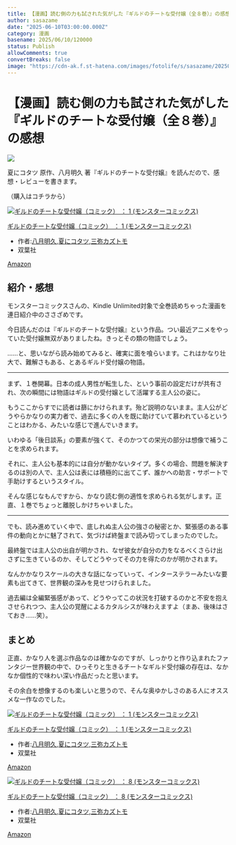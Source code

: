 ```yaml
---
title: 【漫画】読む側の力も試された気がした『ギルドのチートな受付嬢（全８巻）』の感想
author: sasazame
date: "2025-06-10T03:00:00.000Z"
category: 漫画
basename: 2025/06/10/120000
status: Publish
allowComments: true
convertBreaks: false
image: "https://cdn-ak.f.st-hatena.com/images/fotolife/s/sasazame/20250608/20250608181614.png"
---
```

# 【漫画】読む側の力も試された気がした『ギルドのチートな受付嬢（全８巻）』の感想

![](https://cdn-ak.f.st-hatena.com/images/fotolife/s/sasazame/20250608/20250608181614.png)

夏にコタツ 原作、八月明久 著『ギルドのチートな受付嬢』を読んだので、感想・レビューを書きます。

（購入はコチラから）

[![ギルドのチートな受付嬢（コミック） ： 1 (モンスターコミックス)](https://m.media-amazon.com/images/I/51y0dRTwWaL._SL500_.jpg "ギルドのチートな受付嬢（コミック） ： 1 (モンスターコミックス)")](https://www.amazon.co.jp/dp/B07C5LQHB1?tag=mochig08-22&linkCode=ogi&th=1&psc=1)

[ギルドのチートな受付嬢（コミック） ： 1 (モンスターコミックス)](https://www.amazon.co.jp/dp/B07C5LQHB1?tag=mochig08-22&linkCode=ogi&th=1&psc=1)

-   作者:[八月明久](https://d.hatena.ne.jp/keyword/%C8%AC%B7%EE%CC%C0%B5%D7),[夏にコタツ](https://d.hatena.ne.jp/keyword/%B2%C6%A4%CB%A5%B3%A5%BF%A5%C4),[三弥カズトモ](https://d.hatena.ne.jp/keyword/%BB%B0%CC%EF%A5%AB%A5%BA%A5%C8%A5%E2)
-   双葉社

[Amazon](https://www.amazon.co.jp/dp/B07C5LQHB1?tag=mochig08-22&linkCode=ogi&th=1&psc=1)

<!-- Extended Body -->

## 紹介・感想

モンスターコミックスさんの、Kindle Unlimited対象で全巻読めちゃった漫画を連日紹介中のささざめです。

今日読んだのは『ギルドのチートな受付嬢』という作品。つい最近アニメをやっていた受付嬢無双がありましたね。きっとその類の物語でしょう。

……と、思いながら読み始めてみると、確実に面を喰らいます。これはかなり壮大で、難解さもある、とあるギルド受付嬢の物語。

* * *

まず、１巻開幕。日本の成人男性が転生した、という事前の設定だけが共有され、次の瞬間には物語はギルドの受付嬢として活躍する主人公の姿に。

もうここからすでに読者は篩にかけられます。殆ど説明のないまま。主人公がどうやらかなりの実力者で、過去に多くの人を既に助けていて慕われているということはわかる、みたいな感じで進んでいきます。

いわゆる「後日談系」の要素が強くて、そのかつての栄光の部分は想像で補うことを求められます。

それに、主人公も基本的には自分が動かないタイプ。多くの場合、問題を解決するのは別の人で、主人公は表には積極的に出てこず、誰かへの助言・サポートで手助けするというスタイル。

そんな感じなもんですから、かなり読む側の適性を求められる気がします。正直、１巻でちょっと離脱しかけちゃいました。

* * *

でも、読み進めていく中で、底しれぬ主人公の強さの秘密とか、緊張感のある事件の動向とかに魅了されて、気づけば終盤まで読み切ってしまったのでした。

最終盤では主人公の出自が明かされ、なぜ彼女が自分の力をなるべくさらけ出さずに生きているのか、そしてどうやってその力を得たのかが明かされます。

なんかかなりスケールの大きな話になっていって、インターステラーみたいな要素も出てきて、世界観の深みを見せつけられました。

過去編は全編緊張感があって、どうやってこの状況を打破するのかと不安を抱えさせられつつ、主人公の覚醒によるカタルシスが味わえますよ（まあ、後味はさておき……笑）。

## まとめ

正直、かなり人を選ぶ作品なのは確かなのですが、しっかりと作り込まれたファンタジー世界観の中で、ひっそりと生きるチートなギルド受付嬢の存在は、なかなか個性的で味わい深い作品だったと思います。

その余白を想像するのも楽しいと思うので、そんな奥ゆかしさのある人にオススメな一作なのでした。

[![ギルドのチートな受付嬢（コミック） ： 1 (モンスターコミックス)](https://m.media-amazon.com/images/I/51y0dRTwWaL._SL500_.jpg "ギルドのチートな受付嬢（コミック） ： 1 (モンスターコミックス)")](https://www.amazon.co.jp/dp/B07C5LQHB1?tag=mochig08-22&linkCode=ogi&th=1&psc=1)

[ギルドのチートな受付嬢（コミック） ： 1 (モンスターコミックス)](https://www.amazon.co.jp/dp/B07C5LQHB1?tag=mochig08-22&linkCode=ogi&th=1&psc=1)

-   作者:[八月明久](https://d.hatena.ne.jp/keyword/%C8%AC%B7%EE%CC%C0%B5%D7),[夏にコタツ](https://d.hatena.ne.jp/keyword/%B2%C6%A4%CB%A5%B3%A5%BF%A5%C4),[三弥カズトモ](https://d.hatena.ne.jp/keyword/%BB%B0%CC%EF%A5%AB%A5%BA%A5%C8%A5%E2)
-   双葉社

[Amazon](https://www.amazon.co.jp/dp/B07C5LQHB1?tag=mochig08-22&linkCode=ogi&th=1&psc=1)

[![ギルドのチートな受付嬢（コミック） ： 8 (モンスターコミックス)](https://m.media-amazon.com/images/I/51+n7ePDceL._SL500_.jpg "ギルドのチートな受付嬢（コミック） ： 8 (モンスターコミックス)")](https://www.amazon.co.jp/dp/B0BR789NPH?tag=mochig08-22&linkCode=ogi&th=1&psc=1)

[ギルドのチートな受付嬢（コミック） ： 8 (モンスターコミックス)](https://www.amazon.co.jp/dp/B0BR789NPH?tag=mochig08-22&linkCode=ogi&th=1&psc=1)

-   作者:[八月明久](https://d.hatena.ne.jp/keyword/%C8%AC%B7%EE%CC%C0%B5%D7),[夏にコタツ](https://d.hatena.ne.jp/keyword/%B2%C6%A4%CB%A5%B3%A5%BF%A5%C4),[三弥カズトモ](https://d.hatena.ne.jp/keyword/%BB%B0%CC%EF%A5%AB%A5%BA%A5%C8%A5%E2)
-   双葉社

[Amazon](https://www.amazon.co.jp/dp/B0BR789NPH?tag=mochig08-22&linkCode=ogi&th=1&psc=1)